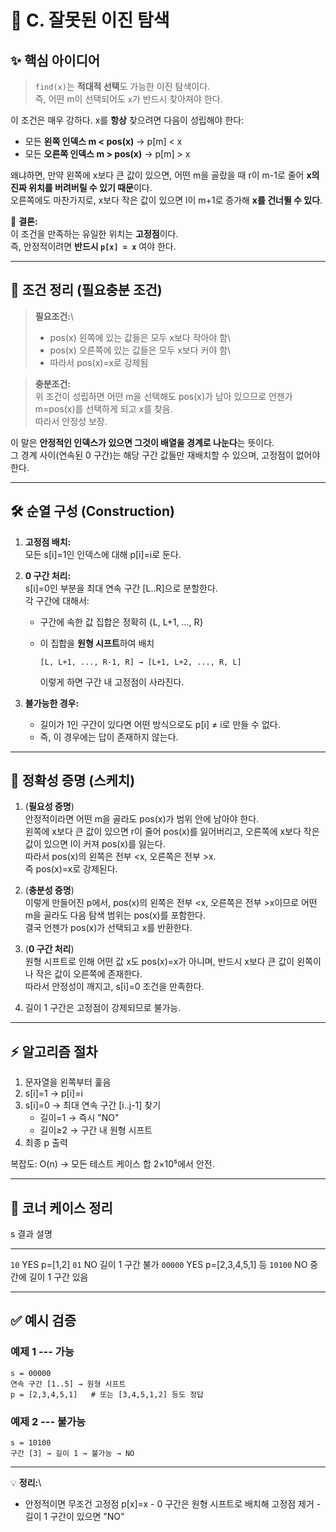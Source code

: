 # 🧩 C. 잘못된 이진 탐색 

## ✨ 핵심 아이디어

> `find(x)`는 **적대적 선택**도 가능한 이진 탐색이다.\
> 즉, 어떤 m이 선택되어도 `x`가 반드시 찾아져야 한다.

이 조건은 매우 강하다. x를 **항상** 찾으려면 다음이 성립해야 한다:

-   모든 **왼쪽 인덱스 m \< pos(x)** → p\[m\] \< x
-   모든 **오른쪽 인덱스 m \> pos(x)** → p\[m\] \> x

왜냐하면, 만약 왼쪽에 x보다 큰 값이 있으면, 어떤 m을 골랐을 때 r이 m-1로
줄어 **x의 진짜 위치를 버려버릴 수 있기 때문**이다.\
오른쪽에도 마찬가지로, x보다 작은 값이 있으면 l이 m+1로 증가해 **x를
건너뛸 수 있다**.

📌 **결론:**\
이 조건을 만족하는 유일한 위치는 **고정점**이다.\
즉, 안정적이려면 **반드시 `p[x] = x`** 여야 한다.

------------------------------------------------------------------------

## 📏 조건 정리 (필요충분 조건)

> **필요조건:**\
> - pos(x) 왼쪽에 있는 값들은 모두 x보다 작아야 함\
> - pos(x) 오른쪽에 있는 값들은 모두 x보다 커야 함\
> - 따라서 pos(x)=x로 강제됨

> **충분조건:**\
> 위 조건이 성립하면 어떤 m을 선택해도 pos(x)가 남아 있으므로 언젠가
> m=pos(x)를 선택하게 되고 x를 찾음.\
> 따라서 안정성 보장.

이 말은 **안정적인 인덱스가 있으면 그것이 배열을 경계로 나눈다**는
뜻이다.\
그 경계 사이(연속된 0 구간)는 해당 구간 값들만 재배치할 수 있으며,
고정점이 없어야 한다.

------------------------------------------------------------------------

## 🛠️ 순열 구성 (Construction)

1.  **고정점 배치:**\
    모든 s\[i\]=1인 인덱스에 대해 p\[i\]=i로 둔다.

2.  **0 구간 처리:**\
    s\[i\]=0인 부분을 최대 연속 구간 \[L..R\]으로 분할한다.\
    각 구간에 대해서:

    -   구간에 속한 값 집합은 정확히 {L, L+1, ..., R}

    -   이 집합을 **원형 시프트**하여 배치

        ``` text
        [L, L+1, ..., R-1, R] → [L+1, L+2, ..., R, L]
        ```

        이렇게 하면 구간 내 고정점이 사라진다.

3.  **불가능한 경우:**

    -   길이가 1인 구간이 있다면 어떤 방식으로도 p\[i\] ≠ i로 만들 수
        없다.
    -   즉, 이 경우에는 답이 존재하지 않는다.

------------------------------------------------------------------------

## 🧠 정확성 증명 (스케치)

1.  (**필요성 증명**)\
    안정적이라면 어떤 m을 골라도 pos(x)가 범위 안에 남아야 한다.\
    왼쪽에 x보다 큰 값이 있으면 r이 줄어 pos(x)를 잃어버리고, 오른쪽에
    x보다 작은 값이 있으면 l이 커져 pos(x)를 잃는다.\
    따라서 pos(x)의 왼쪽은 전부 \<x, 오른쪽은 전부 \>x.\
    즉 pos(x)=x로 강제된다.

2.  (**충분성 증명**)\
    이렇게 만들어진 p에서, pos(x)의 왼쪽은 전부 \<x, 오른쪽은 전부
    \>x이므로 어떤 m을 골라도 다음 탐색 범위는 pos(x)를 포함한다.\
    결국 언젠가 pos(x)가 선택되고 x를 반환한다.

3.  (**0 구간 처리**)\
    원형 시프트로 인해 어떤 값 x도 pos(x)=x가 아니며, 반드시 x보다 큰
    값이 왼쪽이나 작은 값이 오른쪽에 존재한다.\
    따라서 안정성이 깨지고, s\[i\]=0 조건을 만족한다.

4.  길이 1 구간은 고정점이 강제되므로 불가능.

------------------------------------------------------------------------

## ⚡ 알고리즘 절차

1.  문자열을 왼쪽부터 훑음
2.  s\[i\]=1 → p\[i\]=i
3.  s\[i\]=0 → 최대 연속 구간 \[i..j-1\] 찾기
    -   길이=1 → 즉시 "NO"
    -   길이≥2 → 구간 내 원형 시프트
4.  최종 p 출력

복잡도: O(n) → 모든 테스트 케이스 합 2×10⁵에서 안전.

------------------------------------------------------------------------

## 🧪 코너 케이스 정리

s         결과   설명
  --------- ------ -------------------------
`10`      YES    p=\[1,2\]
`01`      NO     길이 1 구간 불가
`00000`   YES    p=\[2,3,4,5,1\] 등
`10100`   NO     중간에 길이 1 구간 있음

------------------------------------------------------------------------

## ✅ 예시 검증

### 예제 1 --- 가능

``` text
s = 00000
연속 구간 [1..5] → 원형 시프트
p = [2,3,4,5,1]   # 또는 [3,4,5,1,2] 등도 정답
```

### 예제 2 --- 불가능

``` text
s = 10100
구간 [3] → 길이 1 → 불가능 → NO
```

------------------------------------------------------------------------

💡 **정리:**\
- 안정적이면 무조건 고정점 p\[x\]=x - 0 구간은 원형 시프트로 배치해
  고정점 제거 - 길이 1 구간이 있으면 "NO"
